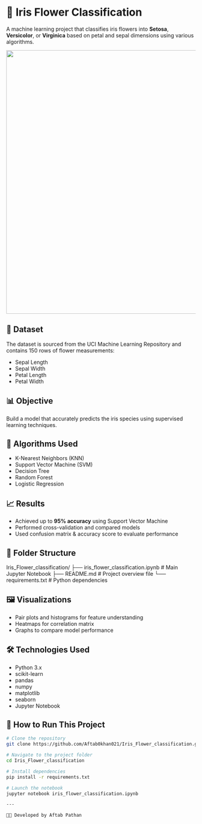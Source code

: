 # 🌸 Iris Flower Classification

A machine learning project that classifies iris flowers into **Setosa**, **Versicolor**, or **Virginica** based on petal and sepal dimensions using various algorithms.
<p align="center">
  <img src="https://www.google.com/imgres?q=iris-Flower-classification&imgurl=https%3A%2F%2Fmedia.licdn.com%2Fdms%2Fimage%2Fv2%2FD4D12AQF5vivFTAdZjQ%2Farticle-cover_image-shrink_600_2000%2Farticle-cover_image-shrink_600_2000%2F0%2F1700911428185%3Fe%3D2147483647%26v%3Dbeta%26t%3DORTz0ryrHA7aeMlRvFEH-J6Ymgg1cplspKTMn1VDs-U&imgrefurl=https%3A%2F%2Fwww.linkedin.com%2Fpulse%2Firis-dataset-analysis-using-machine-learning-techniques-pramod-sahu-g3kgf&docid=efMiNuhw9O1GWM&tbnid=zbhm6OoQLShtaM&vet=12ahUKEwjL2c7YgpmNAxWm3jgGHZDvDY4QM3oECBIQAA..i&w=1000&h=447&hcb=2&itg=1&ved=2ahUKEwjL2c7YgpmNAxWm3jgGHZDvDY4QM3oECBIQAA" width="700"/>
</p>

## 📂 Dataset

The dataset is sourced from the UCI Machine Learning Repository and contains 150 rows of flower measurements:
- Sepal Length
- Sepal Width
- Petal Length
- Petal Width

## 📊 Objective

Build a model that accurately predicts the iris species using supervised learning techniques.

## 🧠 Algorithms Used

- K-Nearest Neighbors (KNN)
- Support Vector Machine (SVM)
- Decision Tree
- Random Forest
- Logistic Regression

## 📈 Results

- Achieved up to **95% accuracy** using Support Vector Machine
- Performed cross-validation and compared models
- Used confusion matrix & accuracy score to evaluate performance

## 📁 Folder Structure

Iris_Flower_classification/
├── iris_flower_classification.ipynb # Main Jupyter Notebook
├── README.md # Project overview file
└── requirements.txt # Python dependencies


## 🖼️ Visualizations

- Pair plots and histograms for feature understanding
- Heatmaps for correlation matrix
- Graphs to compare model performance

## 🛠️ Technologies Used

- Python 3.x
- scikit-learn
- pandas
- numpy
- matplotlib
- seaborn
- Jupyter Notebook

## 🚀 How to Run This Project

```bash
# Clone the repository
git clone https://github.com/Aftab0khan021/Iris_Flower_classification.git

# Navigate to the project folder
cd Iris_Flower_classification

# Install dependencies
pip install -r requirements.txt

# Launch the notebook
jupyter notebook iris_flower_classification.ipynb

---

👨‍💻 Developed by Aftab Pathan
